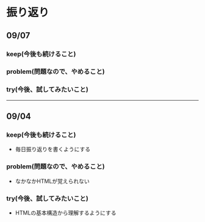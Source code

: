 # 振り返り

## 09/07

### keep(今後も続けること)

### problem(問題なので、やめること)

### try(今後、試してみたいこと)

---

## 09/04

### keep(今後も続けること)

- 毎日振り返りを書くようにする

### problem(問題なので、やめること)

- なかなかHTMLが覚えられない

### try(今後、試してみたいこと)

- HTMLの基本構造から理解するようにする

